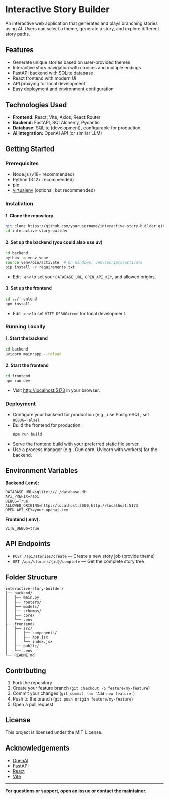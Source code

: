 # Interactive Story Builder

An interactive web application that generates and plays branching stories using AI. Users can select a theme, generate a story, and explore different story paths.

## Features

- Generate unique stories based on user-provided themes
- Interactive story navigation with choices and multiple endings
- FastAPI backend with SQLite database
- React frontend with modern UI
- API proxying for local development
- Easy deployment and environment configuration

## Technologies Used

- **Frontend:** React, Vite, Axios, React Router
- **Backend:** FastAPI, SQLAlchemy, Pydantic
- **Database:** SQLite (development), configurable for production
- **AI Integration:** OpenAI API (or similar LLM)

## Getting Started

### Prerequisites

- Node.js (v18+ recommended)
- Python (3.12+ recommended)
- [pip](https://pip.pypa.io/en/stable/installation/)
- [virtualenv](https://virtualenv.pypa.io/en/latest/installation.html) (optional, but recommended)

### Installation

#### 1. Clone the repository

```sh
git clone https://github.com/yourusername/interactive-story-builder.git
cd interactive-story-builder
```

#### 2. Set up the backend (you could also use uv)

```sh
cd backend
python -m venv venv
source venv/bin/activate  # On Windows: venv\Scripts\activate
pip install -r requirements.txt
```

- Edit `.env` to set your `DATABASE_URL`, `OPEN_API_KEY`, and allowed origins.

#### 3. Set up the frontend

```sh
cd ../frontend
npm install
```

- Edit `.env` to set `VITE_DEBUG=true` for local development.

### Running Locally

#### 1. Start the backend

```sh
cd backend
uvicorn main:app --reload
```

#### 2. Start the frontend

```sh
cd frontend
npm run dev
```

- Visit [http://localhost:5173](http://localhost:5173) in your browser.

### Deployment

- Configure your backend for production (e.g., use PostgreSQL, set `DEBUG=False`).
- Build the frontend for production:
  ```sh
  npm run build
  ```
- Serve the frontend build with your preferred static file server.
- Use a process manager (e.g., Gunicorn, Uvicorn with workers) for the backend.

## Environment Variables

**Backend (.env):**
```
DATABASE_URL=sqlite:///./database.db
API_PREFIX=/api
DEBUG=True
ALLOWED_ORIGINS=http://localhost:3000,http://localhost:5173
OPEN_API_KEY=your-openai-key
```

**Frontend (.env):**
```
VITE_DEBUG=true
```

## API Endpoints

- `POST /api/stories/create` — Create a new story job (provide theme)
- `GET /api/stories/{id}/complete` — Get the complete story tree

## Folder Structure

```
interactive-story-builder/
├── backend/
│   ├── main.py
│   ├── routers/
│   ├── models/
│   ├── schemas/
│   ├── core/
│   └── .env
├── frontend/
│   ├── src/
│   │   ├── components/
│   │   ├── App.jsx
│   │   └── index.jsx
│   ├── public/
│   └── .env
└── README.md
```

## Contributing

1. Fork the repository
2. Create your feature branch (`git checkout -b feature/my-feature`)
3. Commit your changes (`git commit -am 'Add new feature'`)
4. Push to the branch (`git push origin feature/my-feature`)
5. Open a pull request

## License

This project is licensed under the MIT License.

## Acknowledgements

- [OpenAI](https://openai.com/)
- [FastAPI](https://fastapi.tiangolo.com/)
- [React](https://react.dev/)
- [Vite](https://vitejs.dev/)

---

**For questions or support, open an issue or contact the maintainer.**
